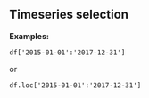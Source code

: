 ## Timeseries selection



**Examples:**

~~~~
df['2015-01-01':'2017-12-31']
~~~~

or

~~~~
df.loc['2015-01-01':'2017-12-31']
~~~~
